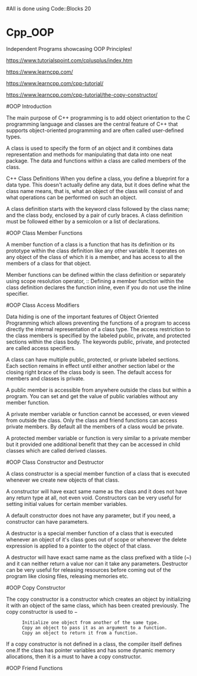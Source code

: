 #All is done using Code::Blocks 20

# Cpp_OOP
Independent Programs showcasing OOP Principles!

https://www.tutorialspoint.com/cplusplus/index.htm

https://www.learncpp.com/

https://www.learncpp.com/cpp-tutorial/

https://www.learncpp.com/cpp-tutorial/the-copy-constructor/


#OOP Introduction

The main purpose of C++ programming is to add object orientation to the C programming language and classes are the central feature of C++ that supports object-oriented programming and are often called user-defined types.


A class is used to specify the form of an object and it combines data representation and methods for manipulating that data into one neat package. The data and functions within a class are called members of the class.


C++ Class Definitions
When you define a class, you define a blueprint for a data type. This doesn't actually define any data, but it does define what the class name means, that is, what an object of the class will consist of and what operations can be performed on such an object.


A class definition starts with the keyword class followed by the class name; and the class body, enclosed by a pair of curly braces. A class definition must be followed either by a semicolon or a list of declarations.



#OOP Class Member Functions


A member function of a class is a function that has its definition or its prototype within the class definition like any other variable. It operates on any object of the class of which it is a member, and has access to all the members of a class for that object.


Member functions can be defined within the class definition or separately using scope resolution operator, ::
Defining a member function within the class definition declares the function inline, even if you do not use the inline specifier.



#OOP Class Access Modifiers


Data hiding is one of the important features of Object Oriented Programming which allows preventing the functions of a program to access directly the internal representation of a class type. The access restriction to the class members is specified by the labeled public, private, and protected sections within the class body. The keywords public, private, and protected are called access specifiers.


A class can have multiple public, protected, or private labeled sections. Each section remains in effect until either another section label or the closing right brace of the class body is seen. The default access for members and classes is private.

A public member is accessible from anywhere outside the class but within a program. You can set and get the value of public variables without any member function.

A private member variable or function cannot be accessed, or even viewed from outside the class. Only the class and friend functions can access private members. By default all the members of a class would be private.

A protected member variable or function is very similar to a private member but it provided one additional benefit that they can be accessed in child classes which are called derived classes.



#OOP Class Constructor and Destructor


A class constructor is a special member function of a class that is executed whenever we create new objects of that class.


A constructor will have exact same name as the class and it does not have any return type at all, not even void. Constructors can be very useful for setting initial values for certain member variables.


A default constructor does not have any parameter, but if you need, a constructor can have parameters.


A destructor is a special member function of a class that is executed whenever an object of it's class goes out of scope or whenever the delete expression is applied to a pointer to the object of that class.


A destructor will have exact same name as the class prefixed with a tilde (~) and it can neither return a value nor can it take any parameters. Destructor can be very useful for releasing resources before coming out of the program like closing files, releasing memories etc.



#OOP Copy Constructor


The copy constructor is a constructor which creates an object by initializing it with an object of the same class, which has been created previously. The copy constructor is used to −


          Initialize one object from another of the same type.
          Copy an object to pass it as an argument to a function.
          Copy an object to return it from a function.


If a copy constructor is not defined in a class, the compiler itself defines one.If the class has pointer variables and has some dynamic memory allocations, then it is a must to have a copy constructor.



#OOP Friend Functions
